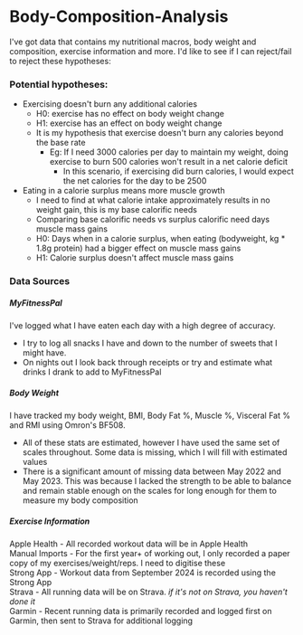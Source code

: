 # Body-Composition-Analysis

I've got data that contains my nutritional macros, body weight and composition, exercise information and more. I'd like to see if I can reject/fail to reject these hypotheses:

### Potential hypotheses:
- Exercising doesn't burn any additional calories
  - H0: exercise has no effect on body weight change 
  - H1: exercise has an effect on body weight change
  - It is my hypothesis that exercise doesn't burn any calories beyond the base rate
    - Eg: If I need 3000 calories per day to maintain my weight, doing exercise to burn 500 calories won't result in a net calorie deficit
      - In this scenario, if exercising did burn calories, I would expect the net calories for the day to be 2500
- Eating in a calorie surplus means more muscle growth
  - I need to find at what calorie intake approximately results in no weight gain, this is my base calorific needs
  - Comparing base calorific needs vs surplus calorific need days muscle mass gains
  - H0: Days when in a calorie surplus, when eating (bodyweight, kg * 1.8g protein) had a bigger effect on muscle mass gains
  - H1: Calorie surplus doesn't affect muscle mass gains

### Data Sources
##### MyFitnessPal
I've logged what I have eaten each day with a high degree of accuracy. 
- I try to log all snacks I have and down to the number of sweets that I might have. 
- On nights out I look back through receipts or try and estimate what drinks I drank to add to MyFitnessPal

##### Body Weight
I have tracked my body weight, BMI, Body Fat %, Muscle %, Visceral Fat % and RMI using Omron's BF508.
- All of these stats are estimated, however I have used the same set of scales throughout. Some data is missing, which I will fill with estimated values
- There is a significant amount of missing data between May 2022 and May 2023. This was because I lacked the strength to be able to balance and remain stable enough on the scales for long enough for them to measure my body composition

##### Exercise Information
Apple Health - All recorded workout data will be in Apple Health<br>
Manual Imports - For the first year+ of working out, I only recorded a paper copy of my exercises/weight/reps. I need to digitise these<br>
Strong App - Workout data from September 2024 is recorded using the Strong App<br>
Strava - All running data will be on Strava. *if it's not on Strava, you haven't done it*<br>
Garmin - Recent running data is primarily recorded and logged first on Garmin, then sent to Strava for additional logging
